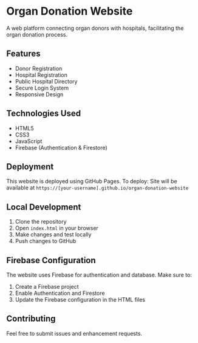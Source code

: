 # Organ Donation Website

A web platform connecting organ donors with hospitals, facilitating the organ donation process.

## Features

- Donor Registration
- Hospital Registration
- Public Hospital Directory
- Secure Login System
- Responsive Design

## Technologies Used

- HTML5
- CSS3
- JavaScript
- Firebase (Authentication & Firestore)

## Deployment

This website is deployed using GitHub Pages. To deploy:
Site will be available at `https://[your-username].github.io/organ-donation-website`

## Local Development

1. Clone the repository
2. Open `index.html` in your browser
3. Make changes and test locally
4. Push changes to GitHub

## Firebase Configuration

The website uses Firebase for authentication and database. Make sure to:

1. Create a Firebase project
2. Enable Authentication and Firestore
3. Update the Firebase configuration in the HTML files

## Contributing

Feel free to submit issues and enhancement requests. 
